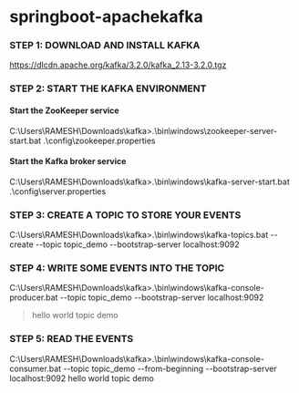 # springboot-apachekafka

### STEP 1: DOWNLOAD AND INSTALL KAFKA
https://dlcdn.apache.org/kafka/3.2.0/kafka_2.13-3.2.0.tgz

### STEP 2: START THE KAFKA ENVIRONMENT
#### Start the ZooKeeper service
C:\Users\RAMESH\Downloads\kafka>.\bin\windows\zookeeper-server-start.bat .\config\zookeeper.properties

#### Start the Kafka broker service
C:\Users\RAMESH\Downloads\kafka>.\bin\windows\kafka-server-start.bat .\config\server.properties

### STEP 3: CREATE A TOPIC TO STORE YOUR EVENTS
C:\Users\RAMESH\Downloads\kafka>.\bin\windows\kafka-topics.bat --create --topic topic_demo --bootstrap-server localhost:9092

### STEP 4: WRITE SOME EVENTS INTO THE TOPIC
C:\Users\RAMESH\Downloads\kafka>.\bin\windows\kafka-console-producer.bat --topic topic_demo --bootstrap-server localhost:9092
>hello world
>topic demo

### STEP 5:  READ THE EVENTS
C:\Users\RAMESH\Downloads\kafka>.\bin\windows\kafka-console-consumer.bat --topic topic_demo --from-beginning --bootstrap-server localhost:9092
hello world
topic demo